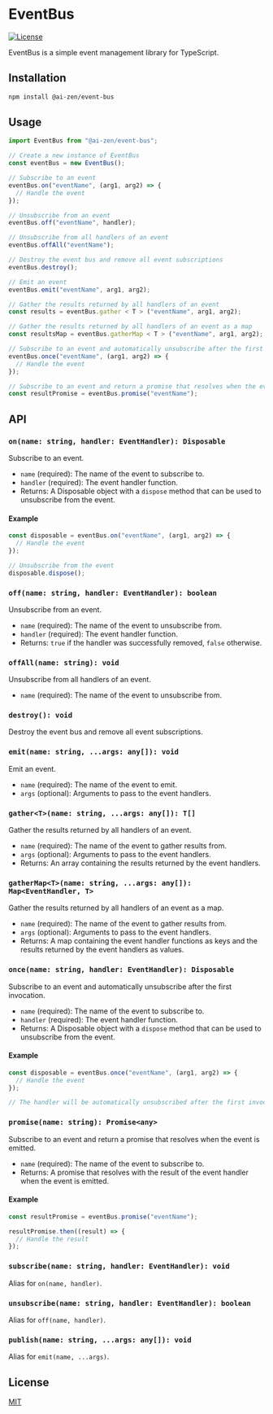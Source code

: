 # EventBus

[![License](https://img.shields.io/badge/license-MIT-blue.svg)](https://opensource.org/licenses/MIT)

EventBus is a simple event management library for TypeScript.

## Installation

```bash
npm install @ai-zen/event-bus
```

## Usage

```javascript
import EventBus from "@ai-zen/event-bus";

// Create a new instance of EventBus
const eventBus = new EventBus();

// Subscribe to an event
eventBus.on("eventName", (arg1, arg2) => {
  // Handle the event
});

// Unsubscribe from an event
eventBus.off("eventName", handler);

// Unsubscribe from all handlers of an event
eventBus.offAll("eventName");

// Destroy the event bus and remove all event subscriptions
eventBus.destroy();

// Emit an event
eventBus.emit("eventName", arg1, arg2);

// Gather the results returned by all handlers of an event
const results = eventBus.gather < T > ("eventName", arg1, arg2);

// Gather the results returned by all handlers of an event as a map
const resultsMap = eventBus.gatherMap < T > ("eventName", arg1, arg2);

// Subscribe to an event and automatically unsubscribe after the first invocation
eventBus.once("eventName", (arg1, arg2) => {
  // Handle the event
});

// Subscribe to an event and return a promise that resolves when the event is emitted
const resultPromise = eventBus.promise("eventName");
```

## API

### `on(name: string, handler: EventHandler): Disposable`

Subscribe to an event.

- `name` (required): The name of the event to subscribe to.
- `handler` (required): The event handler function.
- Returns: A Disposable object with a `dispose` method that can be used to unsubscribe from the event.

#### Example

```javascript
const disposable = eventBus.on("eventName", (arg1, arg2) => {
  // Handle the event
});

// Unsubscribe from the event
disposable.dispose();
```

### `off(name: string, handler: EventHandler): boolean`

Unsubscribe from an event.

- `name` (required): The name of the event to unsubscribe from.
- `handler` (required): The event handler function.
- Returns: `true` if the handler was successfully removed, `false` otherwise.

### `offAll(name: string): void`

Unsubscribe from all handlers of an event.

- `name` (required): The name of the event to unsubscribe from.

### `destroy(): void`

Destroy the event bus and remove all event subscriptions.

### `emit(name: string, ...args: any[]): void`

Emit an event.

- `name` (required): The name of the event to emit.
- `args` (optional): Arguments to pass to the event handlers.

### `gather<T>(name: string, ...args: any[]): T[]`

Gather the results returned by all handlers of an event.

- `name` (required): The name of the event to gather results from.
- `args` (optional): Arguments to pass to the event handlers.
- Returns: An array containing the results returned by the event handlers.

### `gatherMap<T>(name: string, ...args: any[]): Map<EventHandler, T>`

Gather the results returned by all handlers of an event as a map.

- `name` (required): The name of the event to gather results from.
- `args` (optional): Arguments to pass to the event handlers.
- Returns: A map containing the event handler functions as keys and the results returned by the event handlers as values.

### `once(name: string, handler: EventHandler): Disposable`

Subscribe to an event and automatically unsubscribe after the first invocation.

- `name` (required): The name of the event to subscribe to.
- `handler` (required): The event handler function.
- Returns: A Disposable object with a `dispose` method that can be used to unsubscribe from the event.

#### Example

```javascript
const disposable = eventBus.once("eventName", (arg1, arg2) => {
  // Handle the event
});

// The handler will be automatically unsubscribed after the first invocation
```

### `promise(name: string): Promise<any>`

Subscribe to an event and return a promise that resolves when the event is emitted.

- `name` (required): The name of the event to subscribe to.
- Returns: A promise that resolves with the result of the event handler when the event is emitted.

#### Example

```javascript
const resultPromise = eventBus.promise("eventName");

resultPromise.then((result) => {
  // Handle the result
});
```

### `subscribe(name: string, handler: EventHandler): void`

Alias for `on(name, handler)`.

### `unsubscribe(name: string, handler: EventHandler): boolean`

Alias for `off(name, handler)`.

### `publish(name: string, ...args: any[]): void`

Alias for `emit(name, ...args)`.

## License

[MIT](LICENSE)
